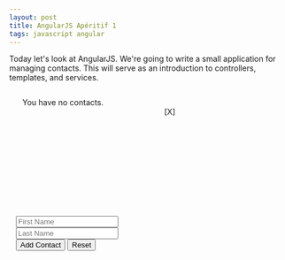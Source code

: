 ```yaml
---
layout: post
title: AngularJS Apéritif 1
tags: javascript angular
---
```


Today let's look at AngularJS. We're going to write a small application for managing contacts. This will serve as an introduction to controllers, templates, and services.

<script src="//ajax.googleapis.com/ajax/libs/angularjs/1.3.14/angular.min.js" type="text/javascript"></script>

<script src="/public/js/2015-07-05-angular-aperatif-1/app.js" type="text/javascript"></script>
<script src="/public/js/2015-07-05-angular-aperatif-1/service.js" type="text/javascript"></script>
<script src="/public/js/2015-07-05-angular-aperatif-1/controller.js" type="text/javascript"></script>

<div ng-app="demoApp">
    <div ng-controller="demoCtrl as demo">
        <div>
            <div style="display:inline-block;vertical-align:top;width:300px;">
                <ul style="list-style-type:none;height:200px;overflow:auto;">
                    <li ng-if="demo.contacts.length === 0">You have no contacts.</li>
                    <li ng-repeat="contact in demo.contacts">
                        <span ng-bind="contact.firstName + ' ' + contact.lastName"></span>
                        <span style="float:right;">
                            [<a ng-click="demo.removeContact($index)">X</a>]
                        </span>
                    </li>
                </ul>
            </div>
            <div style="display:inline-block;padding-left:12px;vertical-align:top;width:300px;">
                <form name="demo.form" ng-submit="demo.addContact(demo.newContact)" novalidate>
                    <input
                        ng-maxlength="255"
                        ng-model="demo.newContact.firstName"
                        ng-required="true"
                        placeholder="First Name"
                        type="text">
                    <input
                        ng-maxlength="255"
                        ng-model="demo.newContact.lastName"
                        ng-required="true"
                        placeholder="Last Name"
                        type="text">
                    <div>
                        <button ng-disabled="demo.form.$invalid" type="submit">Add Contact</button>
                        <button type="reset">Reset</button>
                    </div>
                </form>
            </div>
        </div>
    </div>
</div>

